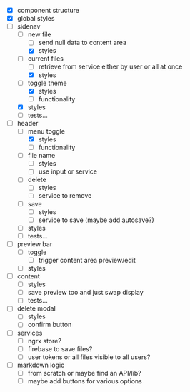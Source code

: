 - [x] component structure
- [x] global styles
- [ ] sidenav
  - [ ] new file
    - [ ] send null data to content area
    - [x] styles
  - [ ] current files
    - [ ] retrieve from service either by user or all at once
    - [x] styles
  - [ ] toggle theme
    - [x] styles
    - [ ] functionality
  - [x] styles
  - [ ] tests...
- [ ] header
  - [ ] menu toggle
    - [x] styles
    - [ ] functionality
  - [ ] file name
    - [ ] styles
    - [ ] use input or service
  - [ ] delete
    - [ ] styles
    - [ ] service to remove
  - [ ] save
    - [ ] styles
    - [ ] service to save (maybe add autosave?)
  - [ ] styles
  - [ ] tests...
- [ ] preview bar
  - [ ] toggle
    - [ ] trigger content area preview/edit
  - [ ] styles
- [ ] content
  - [ ] styles
  - [ ] save preview too and just swap display
  - [ ] tests...
- [ ] delete modal
  - [ ] styles
  - [ ] confirm button
- [ ] services
  - [ ] ngrx store?
  - [ ] firebase to save files?
  - [ ] user tokens or all files visible to all users?
- [ ] markdown logic
  - [ ] from scratch or maybe find an API/lib?
  - [ ] maybe add buttons for various options
